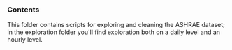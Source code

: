 ### Contents
This folder contains scripts for exploring and cleaning the ASHRAE dataset; in the exploration folder you'll find exploration both on a daily level and an hourly level. 



